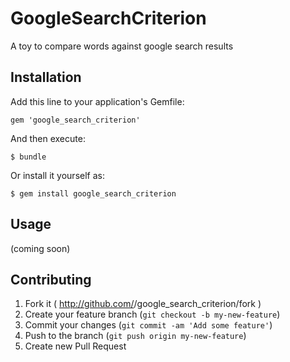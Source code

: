 # GoogleSearchCriterion

A toy to compare words against google search results

## Installation

Add this line to your application's Gemfile:

    gem 'google_search_criterion'

And then execute:

    $ bundle

Or install it yourself as:

    $ gem install google_search_criterion

## Usage

(coming soon)

## Contributing

1. Fork it ( http://github.com/<my-github-username>/google_search_criterion/fork )
2. Create your feature branch (`git checkout -b my-new-feature`)
3. Commit your changes (`git commit -am 'Add some feature'`)
4. Push to the branch (`git push origin my-new-feature`)
5. Create new Pull Request
